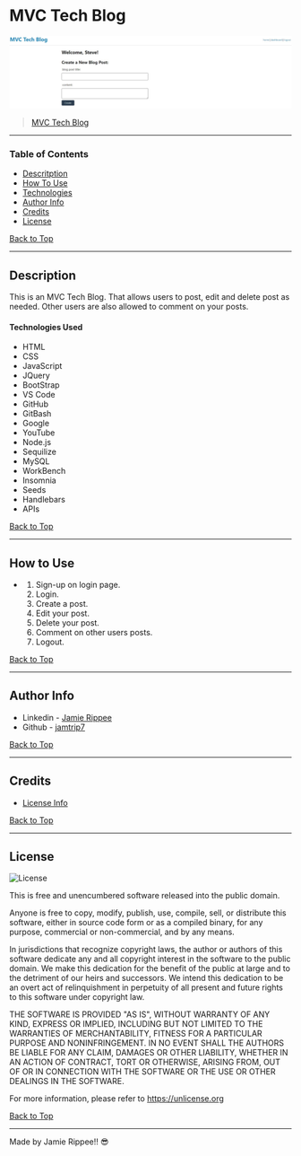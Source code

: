 # MVC Tech Blog

![Dashboard Image](https://github.com/jamtrip7/mvc-tech-blog/blob/main/screenshot/Screenshot.jpg)

> [MVC Tech Blog](https://git.heroku.com/mvctechblog78.git)

---

### Table of Contents

- [Descritption](#description)
- [How To Use](#how-to-use)
- [Technologies](#technologies)
- [Author Info](#author-info)
- [Credits](#credits)
- [License](#license)

[Back to Top](#MVC-Tech-Blog)

---

## Description

This is an MVC Tech Blog. That allows users to post, edit and delete post as needed. Other users are also allowed to comment on your posts.

#### Technologies Used

- HTML
- CSS
- JavaScript
- JQuery
- BootStrap
- VS Code
- GitHub
- GitBash
- Google
- YouTube
- Node.js
- Sequilize
- MySQL
- WorkBench
- Insomnia
- Seeds
- Handlebars
- APIs

[Back to Top](#MVC-Tech-Blog)

---

## How to Use

- 1) Sign-up on login page.
  2) Login.
  3) Create a post.
  4) Edit your post.
  5) Delete your post.
  6) Comment on other users posts.
  7) Logout.

[Back to Top](#MVC-Tech-Blog)

---

## Author Info

- Linkedin - [Jamie Rippee](https://www.linkedin.com/in/jamie-rippee-28316513/)
- Github - [jamtrip7](https://github.com/jamtrip7)

[Back to Top](#MVC-Tech-Blog)

---

## Credits

- [License Info](https://choosealicense.com/licenses/unlicense/#)

[Back to Top](#MVC-Tech-Blog)

---

## License
![License](https://img.shields.io/badges/License-${response.license}-blue.svg "License Badge")

This is free and unencumbered software released into the public domain.

Anyone is free to copy, modify, publish, use, compile, sell, or
distribute this software, either in source code form or as a compiled
binary, for any purpose, commercial or non-commercial, and by any
means.

In jurisdictions that recognize copyright laws, the author or authors
of this software dedicate any and all copyright interest in the
software to the public domain. We make this dedication for the benefit
of the public at large and to the detriment of our heirs and
successors. We intend this dedication to be an overt act of
relinquishment in perpetuity of all present and future rights to this
software under copyright law.

THE SOFTWARE IS PROVIDED "AS IS", WITHOUT WARRANTY OF ANY KIND,
EXPRESS OR IMPLIED, INCLUDING BUT NOT LIMITED TO THE WARRANTIES OF
MERCHANTABILITY, FITNESS FOR A PARTICULAR PURPOSE AND NONINFRINGEMENT.
IN NO EVENT SHALL THE AUTHORS BE LIABLE FOR ANY CLAIM, DAMAGES OR
OTHER LIABILITY, WHETHER IN AN ACTION OF CONTRACT, TORT OR OTHERWISE,
ARISING FROM, OUT OF OR IN CONNECTION WITH THE SOFTWARE OR THE USE OR
OTHER DEALINGS IN THE SOFTWARE.

For more information, please refer to <https://unlicense.org>

[Back to Top](#MVC-Tech-Blog)

---

Made by Jamie Rippee!! 😎

